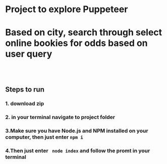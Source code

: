 # Project to explore Puppeteer

# Based on city, search through select online bookies for odds based on user query

<br></br>

## Steps to run



### 1. download zip


### 2. in your terminal navigate to project folder


### 3.Make sure you have Node.js and NPM installed on your computer, then just enter ``` npm i ```


### 4.Then just enter ``` node index``` and follow the promt in your terminal
